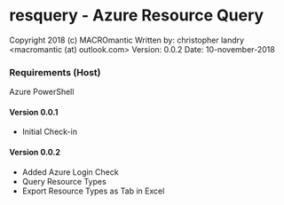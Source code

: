 # resquery - Azure Resource Query
Copyright 2018 (c) MACROmantic
Written by: christopher landry <macromantic (at) outlook.com>
Version: 0.0.2
Date: 10-november-2018

### Requirements (Host)
Azure PowerShell

#### Version 0.0.1
* Initial Check-in

#### Version 0.0.2
* Added Azure Login Check
* Query Resource Types
* Export Resource Types as Tab in Excel